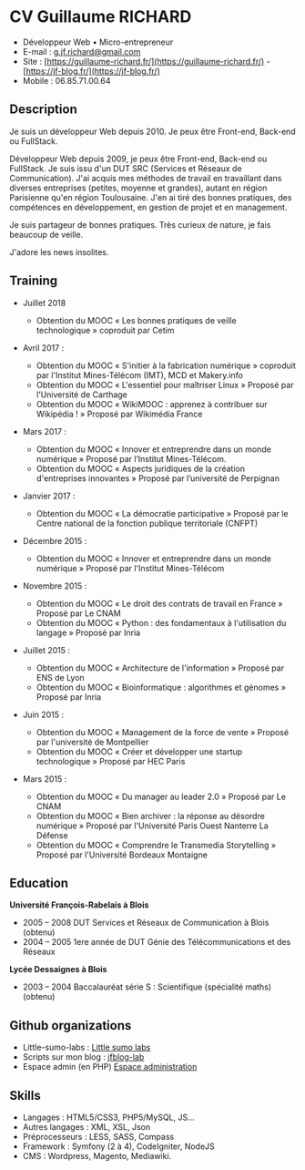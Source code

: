 # CV Guillaume RICHARD
- Développeur Web • Micro-entrepreneur
- E-mail : [g.jf.richard@gmail.com](g.jf.richard@gmail.com)
- Site : [https://guillaume-richard.fr/](https://guillaume-richard.fr/) - [https://jf-blog.fr/](https://jf-blog.fr/)  
- Mobile : 06.85.71.00.64


## Description
Je suis un développeur Web depuis 2010.
Je peux être Front-end, Back-end ou FullStack.

Développeur Web depuis 2009, je peux être Front-end, Back-end ou FullStack.
Je suis issu d'un DUT SRC (Services et Réseaux de Communication).
J'ai acquis mes méthodes de travail en travaillant dans diverses entreprises (petites, moyenne et grandes), autant en région Parisienne qu'en région Toulousaine.
J'en ai tiré des bonnes pratiques, des compétences en développement, en gestion de projet et en management.

Je suis partageur de bonnes pratiques. Très curieux de nature, je fais beaucoup de veille.

J'adore les news insolites.

## Training
* Juillet 2018
	- Obtention du MOOC « Les bonnes pratiques de veille technologique »
	coproduit par Cetim

* Avril 2017 :
	- Obtention du MOOC « S'initier à la fabrication numérique »
	coproduit par l'Institut Mines-Télécom (IMT), MCD et Makery.info
	- Obtention du MOOC « L'essentiel pour maîtriser Linux »
	Proposé par l’Université de Carthage
	- Obtention du MOOC « WikiMOOC : apprenez à contribuer sur Wikipédia ! »
	Proposé par Wikimédia France

* Mars 2017 :
	- Obtention du MOOC « Innover et entreprendre dans un monde numérique »
	Proposé par l’Institut Mines-Télécom.
	- Obtention du MOOC « Aspects juridiques de la création d'entreprises innovantes »
	Proposé par l’université de Perpignan

* Janvier 2017 :
	- Obtention du MOOC « La démocratie participative »
	Proposé par le Centre national de la fonction publique territoriale (CNFPT)

* Décembre 2015 :
	- Obtention du MOOC « Innover et entreprendre dans un monde numérique »
	Proposé par l'Institut Mines-Télécom

* Novembre 2015 :
	- Obtention du MOOC « Le droit des contrats de travail en France »
	Proposé par Le CNAM
	- Obtention du MOOC « Python : des fondamentaux à l'utilisation du langage »
	Proposé par Inria

* Juillet 2015 :
	- Obtention du MOOC « Architecture de l'information »
	Proposé par ENS de Lyon
	- Obtention du MOOC « Bioinformatique : algorithmes et génomes »
	Proposé par Inria

* Juin 2015 :
	- Obtention du MOOC « Management de la force de vente »
	Proposé par l'université de Montpellier
	- Obtention du MOOC « Créer et développer une startup technologique »
	Proposé par HEC Paris

* Mars 2015 :
	- Obtention du MOOC « Du manager au leader 2.0 »
	Proposé par Le CNAM
	- Obtention du MOOC « Bien archiver : la réponse au désordre numérique »
	Proposé par l'Université Paris Ouest Nanterre La Défense
	- Obtention du MOOC « Comprendre le Transmedia Storytelling »
	Proposé par l'Université Bordeaux Montaigne

## Education

**Université François-Rabelais à Blois**
- 2005 – 2008 DUT Services et Réseaux de Communication à Blois (obtenu)
- 2004 – 2005 1ere année de DUT Génie des Télécommunications et des Réseaux

**Lycée Dessaignes à Blois**
- 2003 – 2004 Baccalauréat série S : Scientifique (spécialité maths) (obtenu)

## Github organizations
- Little-sumo-labs : [Little sumo labs](https://github.com/Little-sumo-labs)
- Scripts sur mon blog : [jfblog-lab](https://github.com/jfblog-lab)
- Espace admin (en PHP) [Espace administration](https://github.com/Espace-administration)

## Skills
- Langages : HTML5/CSS3, PHP5/MySQL, JS...
- Autres langages : XML, XSL, Json
- Préprocesseurs : LESS, SASS, Compass
- Framework : Symfony (2 à 4), CodeIgniter, NodeJS
- CMS : Wordpress, Magento, Mediawiki.